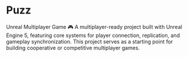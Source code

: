 # Puzz
Unreal Multiplayer Game 🎮 A multiplayer-ready project built with Unreal Engine 5, featuring core systems for player connection, replication, and gameplay synchronization. This project serves as a starting point for building cooperative or competitive multiplayer games.
